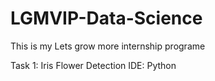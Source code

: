 # LGMVIP-Data-Science
This is my Lets grow more internship programe

Task 1: Iris Flower Detection
IDE: Python


